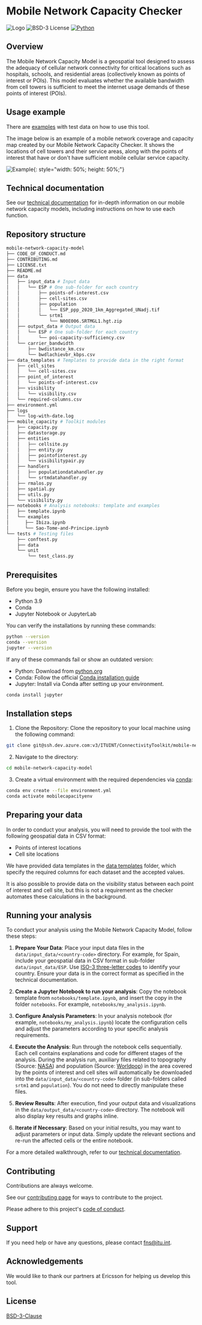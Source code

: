 # Mobile Network Capacity Checker

![Logo](https://www.itu.int/web/pp-18/assets/logo/itu_logo.png)
![BSD-3 License](https://img.shields.io/pypi/l/prtg-pyprobe) 
[![Python](https://img.shields.io/badge/Python-3776AB.svg?style=flat&logo=Python&logoColor=white)](https://www.python.org/)

## Overview

The Mobile Network Capacity Model is a geospatial tool designed to assess the adequacy of cellular network connectivity for critical locations such as hospitals, schools, and residential areas (collectively known as points of interest or POIs). This model evaluates whether the available bandwidth from cell towers is sufficient to meet the internet usage demands of these points of interest (POIs).

## Usage example

There are [examples](notebooks/examples/) with test data on how to use this tool.

The image below is an example of a mobile network coverage and capacity map created by our Mobile Network Capacity Checker. It shows the locations of cell towers and their service areas, along with the points of interest that have or don't have sufficient mobile cellular service capacity.

![Example](https://i.postimg.cc/d3MHnLMz/STP-dummy-data.png){: style="width: 50%; height: 50%;"}

## Technical documentation

See our [technical documentation](https://fns-division.github.io/mobile-network-capacity-model-documentation/) for in-depth information on our mobile network capacity models, including instructions on how to use each function.

## Repository structure

```sh
mobile-network-capacity-model
├── CODE_OF_CONDUCT.md
├── CONTRIBUTING.md
├── LICENSE.txt
├── README.md
├── data
│   ├── input_data # Input data
│   │   └── ESP # One sub-folder for each country
│   │       ├── points-of-interest.csv
│   │       ├── cell-sites.csv
│   │       ├── population
│   │       │   └── ESP_ppp_2020_1km_Aggregated_UNadj.tif
│   │       └── srtm1
│   │           └── N00E006.SRTMGL1.hgt.zip
│   ├── output_data # Output data
│   │   └── ESP # One sub-folder for each country
│   │       └── poi-capacity-sufficiency.csv
│   └── carrier_bandwidth
│       ├── bwdistance_km.csv
│       └── bwdlachievbr_kbps.csv
├── data_templates # Templates to provide data in the right format
│   ├── cell_sites
│   │   └── cell-sites.csv
│   ├── point_of_interest
│   │   └── points-of-interest.csv
│   ├── visibility
│   │   └── visibility.csv
│   └── required-columns.csv
├── environment.yml
├── logs
│   └── log-with-date.log
├── mobile_capacity # Toolkit modules
│   ├── capacity.py
│   ├── datastorage.py
│   ├── entities
│   │   ├── cellsite.py
│   │   ├── entity.py
│   │   ├── pointofinterest.py
│   │   └── visibilitypair.py
│   ├── handlers
│   │   ├── populationdatahandler.py
│   │   └── srtmdatahandler.py
│   ├── rmalos.py
│   ├── spatial.py
│   ├── utils.py
│   └── visibility.py
├── notebooks # Analysis notebooks: template and examples
│   ├── template.ipynb
│   └── examples
│      ├── Ibiza.ipynb
│      └── Sao-Tome-and-Principe.ipynb
└── tests # Testing files
    ├── conftest.py
    ├── data
    └── unit
        └── test_class.py
```

## Prerequisites

Before you begin, ensure you have the following installed:
- Python 3.9
- Conda
- Jupyter Notebook or JupyterLab

You can verify the installations by running these commands:

```bash
python --version
conda --version
jupyter --version
```

If any of these commands fail or show an outdated version:
- Python: Download from [python.org](www.python.org)
- Conda: Follow the official [Conda installation guide](https://conda.io/projects/conda/en/latest/user-guide/getting-started.html)
- Jupyter: Install via Conda after setting up your environment.

```bash
conda install jupyter
```

## Installation steps

1. Clone the Repository:
    Clone the repository to your local machine using the following command:

```bash
git clone git@ssh.dev.azure.com:v3/ITUINT/ConnectivityToolkit/mobile-network-capacity-model
```

2. Navigate to the directory:
```bash
cd mobile-network-capacity-model
```

3. Create a virtual environment with the required dependencies via [conda](https://www.anaconda.com/download):
```bash
conda env create --file environment.yml
conda activate mobilecapacityenv
```

## Preparing your data

In order to conduct your analysis, you will need to provide the tool with the following geospatial data in CSV format:

- Points of interest locations
- Cell site locations

We have provided data templates in the [data templates](data_templates) folder, which specify the required columns for each dataset and the accepted values.

It is also possible to provide data on the visibility status between each point of interest and cell site, but this is not a requirement as the checker automates these calculations in the background.

## Running your analysis

To conduct your analysis using the Mobile Network Capacity Model, follow these steps:

1. **Prepare Your Data**: 
   Place your input data files in the `data/input_data/<country-code>` directory. For example, for Spain, include your geospatial data in CSV format in sub-folder `data/input_data/ESP`. Use [ISO-3 three-letter codes](https://en.wikipedia.org/wiki/ISO_3166-1_alpha-3) to identify your country. Ensure your data is in the correct format as specified in the technical documentation.

2. **Create a Jupyter Notebook to run your analysis**:
   Copy the notebook template from `notebooks/template.ipynb`, and insert the copy in the folder `notebooks`. For example, `notebooks/my_analysis.ipynb`.

3. **Configure Analysis Parameters**: 
   In your analysis notebook (for example, `notebooks/my_analysis.ipynb`) locate the configuration cells and adjust the parameters according to your specific analysis requirements.

4. **Execute the Analysis**:
   Run through the notebook cells sequentially. Each cell contains explanations and code for different stages of the analysis. During the analysis run, auxiliary files related to topography (Source: [NASA](https://portal.opentopography.org/raster?opentopoID=OTSRTM.082015.4326.1)) and population (Source: [Worldpop](https://www.worldpop.org/)) in the area covered by the points of interest and cell sites will automatically be downloaded into the `data/input_data/<country-code>` folder (in sub-folders called `srtm1` and `population`). You do not need to directly manipulate these files.

5. **Review Results**: 
   After execution, find your output data and visualizations in the `data/output_data/<country-code>` directory. The notebook will also display key results and graphs inline.

6. **Iterate if Necessary**: 
   Based on your initial results, you may want to adjust parameters or input data. Simply update the relevant sections and re-run the affected cells or the entire notebook.

For a more detailed walkthrough, refer to our [technical documentation](https://fns-division.github.io/mobile-network-capacity-model-documentation/).

## Contributing

Contributions are always welcome.

See our [contributing page](CONTRIBUTING.md) for ways to contribute to the project.

Please adhere to this project's [code of conduct](CODE_OF_CONDUCT.md).

## Support

If you need help or have any questions, please contact [fns@itu.int](fns@itu.int).

## Acknowledgements

We would like to thank our partners at Ericsson for helping us develop this tool.

## License

[BSD-3-Clause](LICENSE.txt)